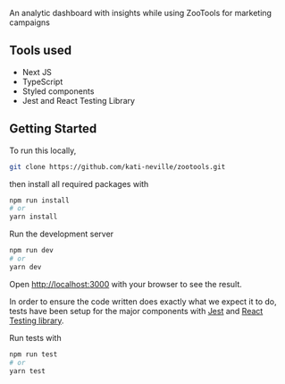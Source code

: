 An analytic dashboard with insights while using ZooTools for marketing campaigns

## Tools used

- Next JS
- TypeScript
- Styled components
- Jest and React Testing Library

## Getting Started

To run this locally,

```bash
git clone https://github.com/kati-neville/zootools.git
```

then install all required packages with

```bash
npm run install
# or
yarn install
```

Run the development server

```bash
npm run dev
# or
yarn dev
```

Open [http://localhost:3000](http://localhost:3000) with your browser to see the result.

In order to ensure the code written does exactly what we expect it to do, tests have been setup for the major components with [Jest](https://jestjs.io/) and [React Testing library](https://testing-library.com/).

Run tests with

```bash
npm run test
# or
yarn test
```



